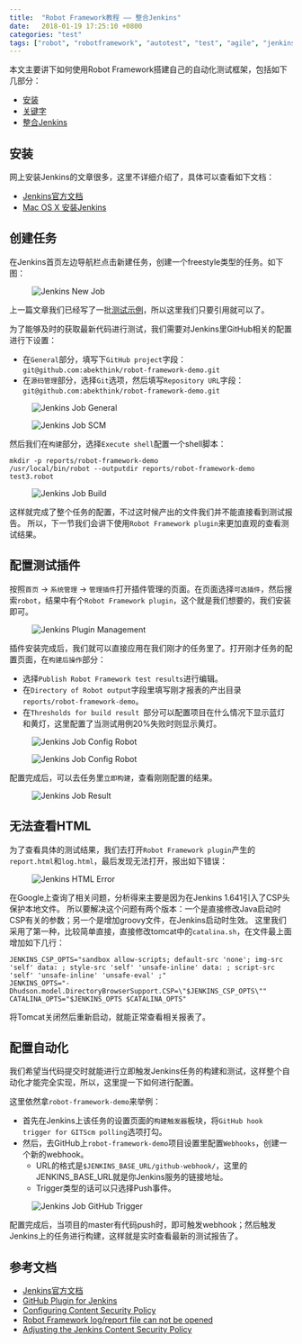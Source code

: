 ```yaml
---
title:  "Robot Framework教程 —— 整合Jenkins"
date:   2018-01-19 17:25:10 +0800
categories: "test"
tags: ["robot", "robotframework", "autotest", "test", "agile", "jenkins", "自动化测试"]
---
```


本文主要讲下如何使用Robot Framework搭建自己的自动化测试框架，包括如下几部分：
- [安装](/test/robot-framework-tutorial-installation "安装")
- [关键字](/test/robot-framework-tutorial-keywords "关键字")
- [整合Jenkins](/test/robot-framework-tutorial-integration-jenkins "整合Jenkins")


## 安装
网上安装Jenkins的文章很多，这里不详细介绍了，具体可以查看如下文档：
- [Jenkins官方文档](https://jenkins.io/doc/pipeline/tour/getting-started/)
- [Mac OS X 安装Jenkins](https://www.jianshu.com/p/ab3302cd68eb)


## 创建任务
在Jenkins首页左边导航栏点击新建任务，创建一个freestyle类型的任务。如下图：

<figure>
  <img src="{{ '/assets/images/robot-framework/jenkins-new-job.jpg' }}" alt="Jenkins New Job"/>
</figure>

上一篇文章我们已经写了一批[测试示例](https://github.com/abekthink/robot-framework-demo)，所以这里我们只要引用就可以了。

为了能够及时的获取最新代码进行测试，我们需要对Jenkins里GitHub相关的配置进行下设置：
- 在`General`部分，填写下`GitHub project`字段：`git@github.com:abekthink/robot-framework-demo.git`
- 在`源码管理`部分，选择`Git`选项，然后填写`Repository URL`字段：`git@github.com:abekthink/robot-framework-demo.git`

<figure>
  <img src="{{ '/assets/images/robot-framework/jenkins-job-general.jpg' }}" alt="Jenkins Job General"/>
</figure>

<figure>
  <img src="{{ '/assets/images/robot-framework/jenkins-job-scm.jpg' }}" alt="Jenkins Job SCM"/>
</figure>

然后我们在`构建`部分，选择`Execute shell`配置一个shell脚本：
```shell
mkdir -p reports/robot-framework-demo
/usr/local/bin/robot --outputdir reports/robot-framework-demo test3.robot
```

<figure>
  <img src="{{ '/assets/images/robot-framework/jenkins-job-build.jpg' }}" alt="Jenkins Job Build"/>
</figure>

这样就完成了整个任务的配置，不过这时候产出的文件我们并不能直接看到测试报告。
所以，下一节我们会讲下使用`Robot Framework plugin`来更加直观的查看测试结果。


## 配置测试插件
按照`首页` -> `系统管理` -> `管理插件`打开插件管理的页面。在页面选择`可选插件`，然后搜索`robot`，结果中有个`Robot Framework plugin`，这个就是我们想要的，我们安装即可。

<figure>
  <img src="{{ '/assets/images/robot-framework/jenkins-plugin-management.jpg' }}" alt="Jenkins Plugin Management"/>
</figure>

插件安装完成后，我们就可以直接应用在我们刚才的任务里了。打开刚才任务的配置页面，在`构建后操作`部分：
- 选择`Publish Robot Framework test results`进行编辑。
- 在`Directory of Robot output`字段里填写刚才报表的产出目录`reports/robot-framework-demo`。
- 在`Thresholds for build result	`部分可以配置项目在什么情况下显示蓝灯和黄灯，这里配置了当测试用例20%失败时则显示黄灯。

<figure>
  <img src="{{ '/assets/images/robot-framework/jenkins-job-config-robot.jpg' }}" alt="Jenkins Job Config Robot"/>
</figure>

<figure>
  <img src="{{ '/assets/images/robot-framework/jenkins-job-config-robot-1.jpg' }}" alt="Jenkins Job Config Robot"/>
</figure>

配置完成后，可以去任务里`立即构建`，查看刚刚配置的结果。

<figure>
  <img src="{{ '/assets/images/robot-framework/jenkins-job-result.jpg' }}" alt="Jenkins Job Result"/>
</figure>


## 无法查看HTML
为了查看具体的测试结果，我们去打开`Robot Framework plugin`产生的`report.html`和`log.html`，最后发现无法打开，报出如下错误：

<figure>
  <img src="{{ '/assets/images/robot-framework/jenkins-html-error.jpg' }}" alt="Jenkins HTML Error"/>
</figure>

在Google上查询了相关问题，分析得来主要是因为在Jenkins 1.641引入了CSP头保护本地文件。
所以要解决这个问题有两个版本：一个是直接修改Java启动时CSP有关的参数；另一个是增加groovy文件，在Jenkins启动时生效。
这里我们采用了第一种，比较简单直接，直接修改tomcat中的`catalina.sh`，在文件最上面增加如下几行：
```
JENKINS_CSP_OPTS="sandbox allow-scripts; default-src 'none'; img-src 'self' data: ; style-src 'self' 'unsafe-inline' data: ; script-src 'self' 'unsafe-inline' 'unsafe-eval' ;"
JENKINS_OPTS="-Dhudson.model.DirectoryBrowserSupport.CSP=\"$JENKINS_CSP_OPTS\""
CATALINA_OPTS="$JENKINS_OPTS $CATALINA_OPTS"
```
将Tomcat关闭然后重新启动，就能正常查看相关报表了。


## 配置自动化
我们希望当代码提交时就能进行立即触发Jenkins任务的构建和测试，这样整个自动化才能完全实现，所以，这里提一下如何进行配置。

这里依然拿`robot-framework-demo`来举例：
- 首先在Jenkins上该任务的设置页面的`构建触发器`板块，将`GitHub hook trigger for GITScm polling`选项打勾。
- 然后，去GitHub上`robot-framework-demo`项目设置里配置`Webhooks`，创建一个新的webhook。
    - URL的格式是`$JENKINS_BASE_URL/github-webhook/`，这里的JENKINS_BASE_URL就是你Jenkins服务的链接地址。
    - Trigger类型的话可以只选择Push事件。

<figure>
  <img src="{{ '/assets/images/robot-framework/jenkins-job-github-trigger.jpg' }}" alt="Jenkins Job GitHub Trigger"/>
</figure>

配置完成后，当项目的master有代码push时，即可触发webhook；然后触发Jenkins上的任务进行构建，这样就是实时查看最新的测试报告了。


## 参考文档
- [Jenkins官方文档](https://jenkins.io/doc/)
- [GitHub Plugin for Jenkins](https://wiki.jenkins.io/display/JENKINS/GitHub+Plugin)
- [Configuring Content Security Policy](https://wiki.jenkins.io/display/JENKINS/Configuring+Content+Security+Policy)
- [Robot Framework log/report file can not be opened](https://issues.jenkins-ci.org/browse/JENKINS-32118)
- [Adjusting the Jenkins Content Security Policy](https://www.cyotek.com/blog/adjusting-the-jenkins-content-security-policy)

